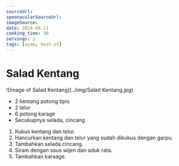```yaml
---
sourceUrl: 
spoonacularSourceUrl: 
imageSource: 
date: 2024-08-11
cooking_time: 30
servings: 2
tags: [ayam, best-of]
---
```

# Salad Kentang

![Image of Salad Kentang](../img/Salad Kentang.jpg)

- 2 kentang potong tipis
- 2 telur
- 6 potong karage
- Secukupnya selada, cincang

1. Kukus kentang dan telur.
2. Hancurkan kentang dan telur yang sudah dikukus dengan garpu.
3. Tambahkan selada cincang.
4. Siram dengan saus wijen dan aduk rata.
5. Tambahkan karaage.
